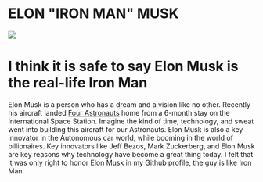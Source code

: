 <h1> ELON "IRON MAN" MUSK </h1>
<img src ="https://user-images.githubusercontent.com/77600540/117093388-6cc2cb80-ad26-11eb-8150-e467133b0eae.jpg" />
<h1> I think it is safe to say Elon Musk is the real-life Iron Man </h1>
<p> Elon Musk is a person who has a dream and a vision like no other. Recently his aircraft landed <a href="https://www.washingtonpost.com/technology/2021/05/01/spacex-crew-1-nasa-astronauts-headed-home-after-six-month-stay-international-space-station/">Four Astronauts</a> home from a 6-month stay on the International Space Station. Imagine the kind of time, technology, and sweat went into building this aircraft for our Astronauts. Elon Musk is also a key innovator in the Autonomous car world, while booming in the world of billionaires. Key innovators like Jeff Bezos, Mark Zuckerberg, and Elon Musk are key reasons why technology have become a great thing today.  I felt that it was only right to honor Elon Musk in my Github profile, the guy is like Iron Man.
